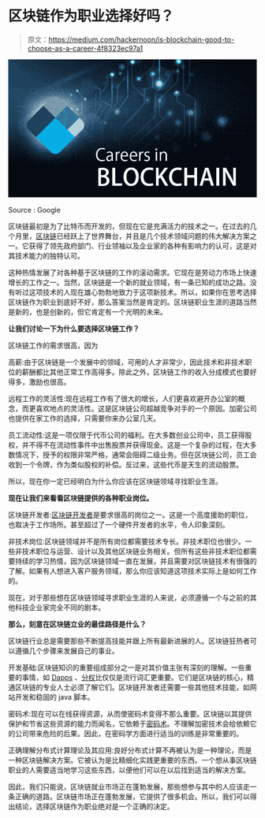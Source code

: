 # 区块链作为职业选择好吗？

> 原文：<https://medium.com/hackernoon/is-blockchain-good-to-choose-as-a-career-4f8323ec97a1>

![](img/b68e6ba7b603631b490e7f21436753b1.png)

Source : Google

区块链最初是为了比特币而开发的，但现在它是充满活力的技术之一。在过去的几个月里，[区块链](https://hackernoon.com/tagged/blockchain)已经跃上了世界舞台，并且是几个技术领域问题的伟大解决方案之一。它获得了领先政府部门、行业领袖以及企业家的各种有影响力的认可，这是对其技术能力的独特认可。

这种热情发展了对各种基于区块链的工作的滚动需求。它现在是劳动力市场上快速增长的工作之一。当然，区块链是一个新的就业领域，有一条已知的成功之路。没有听过这项技术的人现在雄心勃勃地致力于这项新技术。所以，如果你在思考选择区块链作为职业到底好不好，那么答案当然是肯定的。区块链职业生涯的道路当然是新的，也是创新的，但它肯定有一个光明的未来。

**让我们讨论一下为什么要选择区块链工作？**

区块链工作的需求很高，因为

高薪:由于区块链是一个发展中的领域，可用的人才非常少，因此技术和非技术职位的薪酬都比其他正常工作高得多。除此之外，区块链工作的收入分成模式也要好得多，激励也很高。

远程工作的灵活性:现在远程工作有了很大的增长，人们更喜欢避开办公室的概念，而更喜欢地点的灵活性。这是区块链公司超越竞争对手的一个原因。加密公司也提供在家工作的选择，只需要你来办公室几天。

员工流动性:这是一项仅限于代币公司的福利。在大多数创业公司中，员工获得股权，并不得不在流动性事件中出售股票并获得现金。这是一个复杂的过程，在大多数情况下，授予的权限非常严格，通常会阻碍二级业务。但在区块链公司，员工会收到一个令牌，作为类似股权的补偿。反过来，这些代币是天生的流动股票。

所以，现在你一定已经明白为什么你应该在区块链领域寻找职业生涯。

**现在让我们来看看区块链提供的各种职业岗位。**

区块链开发者:[区块链开发者](https://hackernoon.com/tagged/blockchain-developer)是要求很高的岗位之一。这是一个高度援助的职位，也取决于工作场所。甚至超过了一个硬件开发者的水平，令人印象深刻。

非技术岗位:区块链领域并不是所有岗位都需要技术专长。非技术职位也很少。一些非技术职位与运营、设计以及其他区块链业务相关。但所有这些非技术职位都需要持续的学习热情，因为区块链领域一直在发展，并且需要对区块链技术有很强的了解。如果有人想进入客户服务领域，那么你应该知道这项技术实际上是如何工作的。

现在，对于那些想在区块链领域寻求职业生涯的人来说，必须遵循一个与之前的其他科技企业家完全不同的剧本。

**那么，刻意在区块链立业的最佳路径是什么？**

区块链行业总是需要那些不断提高技能并跟上所有最新进展的人。区块链狂热者可以遵循几个步骤来发展自己的事业。

开发基础:区块链知识的重要组成部分之一是对其价值主张有深刻的理解。一些重要的事情，如 [Dapps](https://hackernoon.com/tagged/dapps) 、[分权](https://hackernoon.com/tagged/decentralization)比仅仅是流行词汇更重要。它们是区块链的核心，精通区块链的专业人士必须了解它们。区块链开发者还需要一些其他技术技能，如网站开发和稳固的 java 脚本。

密码术:现在可以在线获得资源，从而使密码术变得不那么重要。区块链以其提供保护和节省这些资源的能力而闻名，它依赖于[密码术](https://hackernoon.com/tagged/cryptography)。不理解加密技术会给依赖它的公司带来危险的后果。因此，在密码学方面进行适当的训练是非常重要的。

正确理解分布式计算理论及其应用:良好分布式计算不再被认为是一种理论，而是一种区块链解决方案。它被认为是比精细化实践更重要的东西。一个想从事区块链职业的人需要适当地学习这些东西，以便他们可以在以后找到适当的解决方案。

因此，我们只能说，区块链就业市场正在蓬勃发展，那些想参与其中的人应该走一条正确的道路。区块链市场正在蓬勃发展，它提供了很多机会。所以，我们可以得出结论，选择区块链作为职业绝对是一个正确的决定。
